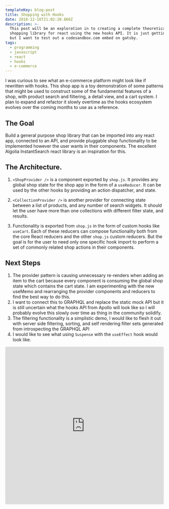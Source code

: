 ```yaml
---
templateKey: blog-post
title: Shopping with Hooks
date: 2018-12-16T21:02:20.866Z
description: >-
  This post will be an exploration in to creating a complete theoretical
  shopping library for react using the new hooks API. It is just getting started
  but I want to test out a codesandbox.com embed on gatsby.
tags:
  - programming
  - javascript
  - react
  - hooks
  - e-commerce
---
```


I was curious to see what an e-commerce platform might look like if rewritten
with hooks. This shop app is a toy demonstration of some patterns that might be
used to construct some of the fundamental features of a shop, with product
search and filtering, a detail view, and a cart system. I plan to expand and
refactor it slowly overtime as the hooks ecosystem evolves over the coming
months to use as a reference.

## The Goal

Build a general purpose shop library that can be imported into any react app,
connected to an API, and provide pluggable shop functionality to be implemented
however the user wants in their components. The excellent Algolia InstantSearch
react library is an inspiration for this.

## The Architecture.

1. `<ShopProvider />` is a component exported by `shop.js`. It provides any
   global shop state for the shop app in the form of a `useReducer`. It can be
   used by the other hooks by providing an action dispatcher, and state.

2. `<CollectionProvider />` is another provider for connecting state between a
   list of products, and any number of search widgets. It should let the user
   have more than one collections with different filter state, and results.
3. Functionality is exported from `shop.js` in the form of custom hooks like
   `useCart`. Each of these reducers can compose functionality both from the
   core React reducers and the other `shop.js` custom reducers. But the goal is
   for the user to need only one specific hook import to perform a set of
   commonly related shop actions in their components.

## Next Steps

1. The provider pattern is causing unnecessary re-renders when adding an item to
   the cart because every component is consuming the global shop state which
   contains the cart state. I am experimenting with the new useMemo and
   rearranging the provider components and reducers to find the best way to do
   this.
2. I want to connect this to GRAPHQL and replace the static mock API but it is
   still uncertain what the hooks API from Apollo will look like so I will
   probably evolve this slowly over time as thing in the community solidify.
3. The filtering functionality is a simplistic demo, I would like to flesh it
   out with server side filtering, sorting, and self rendering filter sets
   generated from introspecting the GRAPHQL API
4. I would like to see what using `Suspense` with the `useEffect` hook would
   look like.

<iframe src="https://codesandbox.io/embed/x701xr63xp" style="width:100%; height:500px; border:0; border-radius: 4px; overflow:hidden;" sandbox="allow-modals allow-forms allow-popups allow-scripts allow-same-origin"></iframe>
